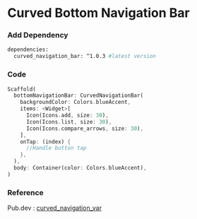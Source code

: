 # Curved Bottom Navigation Bar

### Add Dependency
```bash
dependencies:
  curved_navigation_bar: ^1.0.3 #latest version
```

### Code
```dart
Scaffold(
  bottomNavigationBar: CurvedNavigationBar(
    backgroundColor: Colors.blueAccent,
    items: <Widget>[
      Icon(Icons.add, size: 30),
      Icon(Icons.list, size: 30),
      Icon(Icons.compare_arrows, size: 30),
    ],
    onTap: (index) {
      //Handle button tap
    },
  ),
  body: Container(color: Colors.blueAccent),
)
```

### Reference
Pub.dev : [curved_navigation_var](https://pub.dev/packages/curved_navigation_bar)
